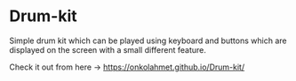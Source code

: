 # Drum-kit
Simple drum kit which can be played using keyboard and buttons which are displayed on the screen with a small different feature.

Check it out from here -> https://onkolahmet.github.io/Drum-kit/
